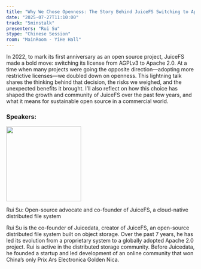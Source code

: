 ```yaml
---
title: "Why We Chose Openness: The Story Behind JuiceFS Switching to Apache 2.0"
date: "2025-07-27T11:10:00"
track: "5minstalk"
presenters: "Rui Su"
stype: "Chinese Session"
room: "MainRoom - YiHe Hall"
---
```


In 2022, to mark its first anniversary as an open source project, JuiceFS made a bold move: switching its license from AGPLv3 to Apache 2.0. At a time when many projects were going the opposite direction—adopting more restrictive licenses—we doubled down on openness. This lightning talk shares the thinking behind that decision, the risks we weighed, and the unexpected benefits it brought. I’ll also reflect on how this choice has shaped the growth and community of JuiceFS over the past few years, and what it means for sustainable open source in a commercial world.

### Speakers:


<img src="https://sessionize.com/image/bbdf-400o400o1-UxyepShfdzeHUN3FbnajTv.jpg" width="200" /><br/>

Rui Su: Open-source advocate and co-founder of JuiceFS, a cloud-native distributed file system

Rui Su is the co-founder of Juicedata, creator of JuiceFS, an open-source distributed file system built on object storage. Over the past 7 years, he has led its evolution from a proprietary system to a globally adopted Apache 2.0 project. Rui is active in the distributed storage community. Before Juicedata, he founded a startup and led development of an online community that won China’s only Prix Ars Electronica Golden Nica.